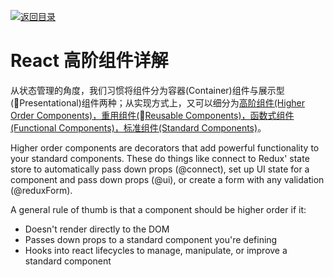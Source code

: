 [![返回目录](https://parg.co/UY3)](https://parg.co/U0I)

# React 高阶组件详解

从状态管理的角度，我们习惯将组件分为容器(Container)组件与展示型(Presentational)组件两种；从实现方式上，又可以细分为[高阶组件(Higher Order Components)，重用组件(Reusable Components)，函数式组件(Functional Components)，标准组件(Standard Components)](https://parg.co/UI1)。

Higher order components are decorators that add powerful functionality to your standard components. These do things like connect to Redux' state store to automatically pass down props (@connect), set up UI state for a component and pass down props (@ui), or create a form with any validation (@reduxForm).

A general rule of thumb is that a component should be higher order if it:

* Doesn't render directly to the DOM
* Passes down props to a standard component you're defining
* Hooks into react lifecycles to manage, manipulate, or improve a standard component
